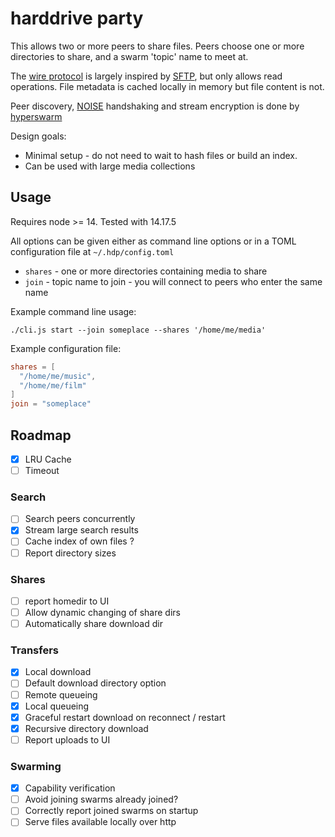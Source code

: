 # harddrive party

This allows two or more peers to share files. Peers choose one or more directories to share, and a swarm 'topic' name to meet at. 

The [wire protocol](./lib/schema.proto) is largely inspired by [SFTP](https://datatracker.ietf.org/doc/html/draft-ietf-secsh-filexfer-02), but only allows read operations. File metadata is cached locally in memory but file content is not.

Peer discovery, [NOISE](https://noiseprotocol.org/) handshaking and stream encryption is done by [hyperswarm](https://github.com/hyperswarm/hyperswarm)

Design goals:
- Minimal setup - do not need to wait to hash files or build an index.
- Can be used with large media collections

## Usage

Requires node >= 14. Tested with 14.17.5

All options can be given either as command line options or in a TOML configuration file at `~/.hdp/config.toml`

- `shares` - one or more directories containing media to share 
- `join` - topic name to join - you will connect to peers who enter the same name

Example command line usage:

`./cli.js start --join someplace --shares '/home/me/media'`

Example configuration file:

```toml
shares = [
  "/home/me/music",
  "/home/me/film"
]
join = "someplace"
```

## Roadmap

- [x] LRU Cache
- [ ] Timeout

### Search
- [ ] Search peers concurrently
- [x] Stream large search results
- [ ] Cache index of own files ?
- [ ] Report directory sizes

### Shares
- [ ] report homedir to UI 
- [ ] Allow dynamic changing of share dirs
- [ ] Automatically share download dir

### Transfers
- [x] Local download
- [ ] Default download directory option
- [ ] Remote queueing
- [x] Local queueing
- [x] Graceful restart download on reconnect / restart
- [x] Recursive directory download
- [ ] Report uploads to UI

### Swarming
- [x] Capability verification 
- [ ] Avoid joining swarms already joined?
- [ ] Correctly report joined swarms on startup
- [ ] Serve files available locally over http
